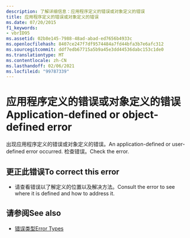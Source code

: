 ```yaml
---
description: 了解详细信息：应用程序定义的错误或对象定义的错误
title: 应用程序定义的错误或对象定义的错误
ms.date: 07/20/2015
f1_keywords:
- vbrID95
ms.assetid: 02b8e145-7988-48ad-abad-ed7656b4933c
ms.openlocfilehash: 8407ce247f7df9574484a7fd44bfa3b7e6afc312
ms.sourcegitcommit: ddf7edb67715a5b9a45e3dd44536dabc153c1de0
ms.translationtype: MT
ms.contentlocale: zh-CN
ms.lasthandoff: 02/06/2021
ms.locfileid: "99787339"
---
```

# <a name="application-defined-or-object-defined-error"></a><span data-ttu-id="7ab63-103">应用程序定义的错误或对象定义的错误</span><span class="sxs-lookup"><span data-stu-id="7ab63-103">Application-defined or object-defined error</span></span>

<span data-ttu-id="7ab63-104">出现应用程序定义的错误或对象定义的错误。</span><span class="sxs-lookup"><span data-stu-id="7ab63-104">An application-defined or user-defined error occurred.</span></span> <span data-ttu-id="7ab63-105">检查错误。</span><span class="sxs-lookup"><span data-stu-id="7ab63-105">Check the error.</span></span>  
  
## <a name="to-correct-this-error"></a><span data-ttu-id="7ab63-106">更正此错误</span><span class="sxs-lookup"><span data-stu-id="7ab63-106">To correct this error</span></span>  
  
- <span data-ttu-id="7ab63-107">请查看错误以了解定义的位置以及解决方法。</span><span class="sxs-lookup"><span data-stu-id="7ab63-107">Consult the error to see where it is defined and how to address it.</span></span>  
  
## <a name="see-also"></a><span data-ttu-id="7ab63-108">请参阅</span><span class="sxs-lookup"><span data-stu-id="7ab63-108">See also</span></span>

- [<span data-ttu-id="7ab63-109">错误类型</span><span class="sxs-lookup"><span data-stu-id="7ab63-109">Error Types</span></span>](../programming-guide/language-features/error-types.md)
